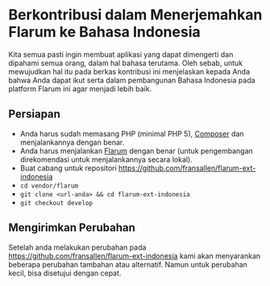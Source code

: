 # Berkontribusi dalam Menerjemahkan Flarum ke Bahasa Indonesia

Kita semua pasti ingin membuat aplikasi yang dapat dimengerti dan dipahami semua orang, dalam hal bahasa terutama. Oleh sebab, untuk mewujudkan hal itu pada berkas kontribusi ini menjelaskan kepada Anda bahwa Anda dapat ikut serta dalam pembangunan Bahasa Indonesia pada platform Flarum ini agar menjadi lebih baik.

## Persiapan

* Anda harus sudah memasang PHP (minimal PHP 5), [Composer](https://getcomposer.org) dan menjalankannya dengan benar.
* Anda harus menjalankan [Flarum](http://flarum.org) dengan benar (untuk pengembangan direkomendasi untuk menjalankannya secara lokal).
* Buat cabang untuk repositori https://github.com/fransallen/flarum-ext-indonesia
* `cd vendor/flarum`
* `git clone <url-anda> && cd flarum-ext-indonesia`
* `git checkout develop`

## Mengirimkan Perubahan

Setelah anda melakukan perubahan pada https://github.com/fransallen/flarum-ext-indonesia kami akan menyarankan beberapa perubahan tambahan atau alternatif. Namun untuk perubahan kecil, bisa disetujui dengan cepat.

